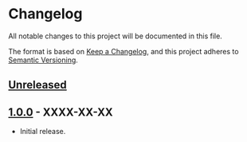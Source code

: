 # Changelog
All notable changes to this project will be documented in this file.

The format is based on [Keep a Changelog](https://keepachangelog.com/en/1.0.0/),
and this project adheres to [Semantic Versioning](https://semver.org/spec/v2.0.0.html).

## [Unreleased]
## [1.0.0] - XXXX-XX-XX
- Initial release.

[Unreleased]: https://github.com/Snazzah/typescript-env/compare/v1.0.0...HEAD
[1.0.0]: https://github.com/Snazzah/typescript-env/releases/tag/v1.0.0
